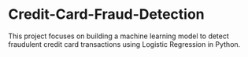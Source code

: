 # Credit-Card-Fraud-Detection
This project focuses on building a machine learning model to detect fraudulent credit card transactions using Logistic Regression in Python.
